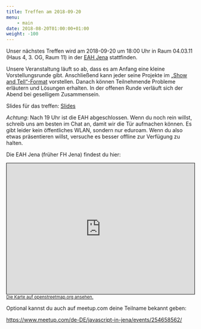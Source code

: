 ```yaml
---
title: Treffen am 2018-09-20
menu:
    - main
date: 2018-08-20T01:00:00+01:00
weight: -100
---
```


Unser nächstes Treffen wird am 2018-09-20 um 18:00 Uhr in Raum 04.03.11 (Haus 4, 3. OG, Raum 11) in der [EAH Jena](https://www.eah-jena.de/de-de) stattfinden.

Unsere Veranstaltung läuft so ab, dass es am Anfang eine kleine Vorstellungsrunde gibt. Anschließend kann jeder seine Projekte im [„Show and Tell“-Format](https://en.wikipedia.org/wiki/Show_and_tell_(education)) vorstellen. Danach können Teilnehmende Probleme erläutern und Lösungen erhalten. In der offenen Runde verläuft sich der Abend bei geselligem Zusammensein.

Slides für das treffen: [Slides](/treffen/2018-09-20/slides.html)

*Achtung*: Nach 19 Uhr ist die EAH abgeschlossen. Wenn du noch rein willst, schreib uns am besten im Chat an, damit wir die Tür aufmachen können. Es gibt leider kein öffentliches WLAN, sondern nur eduroam. Wenn du also etwas präsentieren willst, versuche es besser offline zur Verfügung zu halten.

Die EAH Jena (früher FH Jena) findest du hier:

<iframe width="100%" height="350" frameborder="0" scrolling="no" marginheight="0" marginwidth="0" src="https://www.openstreetmap.org/export/embed.html?bbox=11.56563699245453%2C50.917452276728554%2C11.5695396065712%2C50.91899272510802&amp;layer=mapnik&amp;marker=50.918221661821654%2C11.56758964061737" style="border: 1px solid black"></iframe><br/><small><a href="https://www.openstreetmap.org/?mlat=50.91822&amp;mlon=11.56759#map=19/50.91822/11.56759">Die Karte auf openstreetmap.org ansehen.</a></small>

Optional kannst du auch auf meetup.com deine Teilname bekannt geben:

https://www.meetup.com/de-DE/javascript-in-jena/events/254658562/